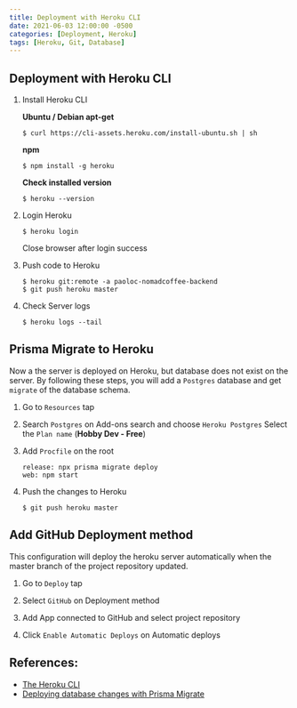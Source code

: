 ```yaml
---
title: Deployment with Heroku CLI
date: 2021-06-03 12:00:00 -0500
categories: [Deployment, Heroku]
tags: [Heroku, Git, Database]
---
```


## Deployment with Heroku CLI

1. Install Heroku CLI

   **Ubuntu / Debian apt-get**

   ```
   $ curl https://cli-assets.heroku.com/install-ubuntu.sh | sh
   ```

   **npm**

   ```
   $ npm install -g heroku
   ```

   **Check installed version**

   ```
   $ heroku --version
   ```

2. Login Heroku

   ```
   $ heroku login
   ```

   Close browser after login success

3. Push code to Heroku

   ```
   $ heroku git:remote -a paoloc-nomadcoffee-backend
   $ git push heroku master
   ```

4. Check Server logs

   ```
   $ heroku logs --tail
   ```

## Prisma Migrate to Heroku

Now a the server is deployed on Heroku, but database does not exist on the server. By following these steps, you will add a `Postgres` database and get `migrate` of the database schema.

1. Go to `Resources` tap

2. Search `Postgres` on Add-ons search and choose `Heroku Postgres`
   Select the `Plan name` (**Hobby Dev - Free**)

3. Add `Procfile` on the root

   ```
   release: npx prisma migrate deploy
   web: npm start
   ```

4. Push the changes to Heroku

   ```
   $ git push heroku master
   ```

## Add GitHub Deployment method

This configuration will deploy the heroku server automatically when the master branch of the project repository updated.

1. Go to `Deploy` tap

2. Select `GitHub` on Deployment method

3. Add App connected to GitHub and select project repository

4. Click `Enable Automatic Deploys` on Automatic deploys

## References:

- [The Heroku CLI](https://devcenter.heroku.com/articles/heroku-cli)
- [Deploying database changes with Prisma Migrate](https://www.prisma.io/docs/guides/deployment/deploy-database-changes-with-prisma-migrate)
